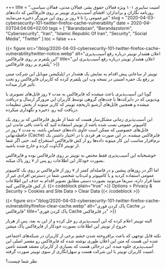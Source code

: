 +++
title = "امنیت سایبری ۱۰۱ ویژه فعالان حقوق بشر، فعالان مدنی، فعالان سیاسی، روزنامه نگاران و براندازان: افشای آسیب‌پذیری توییتر بر روی فایرفاکس که داده‌های غیرعمومی را تا ۷ روز بر روی این مرورگر ذخیره می‌نمایند"
slug = "2020-04-03-cybersecurity-101-twitter-firefox-cache-vulnerability"
date = 2020-04-03T04:04:06+02:00
tags = [ "Barandazan", "Barandazstorm", "Cybersecurity", "Iran", "Islamic Republic Of Iran", "Security", "Social Media", "Twitter" ]
toc = false
+++

{{< figure src="/blog/2020-04-03-cybersecurity-101-twitter-firefox-cache-vulnerability/twitter-notice.webp" alt="اعلان هشدار توییتر درباره رفع آسیب‌پذیری این پلتفرم بر روی فایرفاکس" title="اعلان هشدار توییتر درباره رفع آسیب‌پذیری این پلتفرم بر روی فایرفاکس" >}}

توییتر از ساعاتی پیش اقدام به نمایش یک هشدار در اپلیکیشن موبایل این شرکت مبنی بر رفع یک حفره امنیتی در نسخه وب این پلتفرم کرده که کاربران فایرفاکس رو تحت تاثیر قرار میداده.

گویا این آسیب‌پذیری باعث میشده که فایرفاکس به مدت ۷ روز فایل‌های تصویری یا ویدیویی که در دایرکت‌ها یا چت‌های گروهی توسط کاربران این مرورگر ارسال و دریافت میشده و همچنین فایل‌های آرشیو تاریخچه توییتر که کاربر میتونه از بخش تنظیمات دریافت کنه رو، ذخیره و نگهداری میکرده.

این آسیب‌پذیری زمانی مشکل‌ساز هست که شما از طریق فایرفاکس که بر روی یک کامپیوتر عمومی نصب شده باشه از توییتر استفاده کنید که باعث باقی ماندن این فایل‌های خصوصی که ممکن است حاوی داده‌های حساس باشه، به مدت ۷ روز در حافظه‌نهانی (Cache) فایرفاکس میشده. در این صورت هر فردی با در اختیار داشتن یک نرم‌افزار مناسب این کار میتونه داده‌ها رو از کش فایرفاکس استخراج کنه. حتی اگر شما از توییتر لاگ‌اوت کرده و خارج شده باشید.

خوشبختانه این آسیب‌پذیری فقط مختص به توییتر بر روی فایرفاکس بوده و فایرفاکس بصورت خودکار این اطلاعات رو پس از ۷ روز پاک میکنه.

اما اگر در روزهای پیشین و در فاصله‌ای کمتر از ۷ روز از فایرفاکس بر روی یک کامپیوتر عمومی استفاده کردید و یا کامپیوتر و لپ‌تاپ شخصی شما در دسترس افرادی غیر از شما قرار داره، سریعا می‌تونید بصورت دستی مطابق تصویر اقدام به حذف این اطلاعات از کش فایرفاکس کنید.
{{< codeblock plain="true" >}}
Options > Privacy & Security > Cookies and Site Data > Clear Data
{{< /codeblock >}}

{{< figure src="/blog/2020-04-03-cybersecurity-101-twitter-firefox-cache-vulnerability/firefox-clear-cache.webp" alt="پاک کردن فوری Cache در فایرفاکس" title="پاک کردن فوری Cache در فایرفاکس" >}}

 البته توییتر اعلام کرده که این آسیب‌پذیری رو حل کرده و از این به بعد، پس از هربار خروج از توییتر این اطلاعات بصورت خودکار از فایرفاکس پاک میشن.

نکته قابل توجهی که باعث برافروخته شدن خشم برخی از کاربران در شبکه‌های اجتماعی شده این هست که متن این اعلان طوری نوشته شده که فایرفاکس رو مقصر اصلی این آسیب‌پذیری جلوه میده. این درحالی هست که بسیاری از کاربران معتقد هستند تامین امنیت کاربران توییتر با این شرکت هست و سهل‌انگاری از سوی توییتر صورت گرفته.

نظر شما چیست؟

<!--more-->
